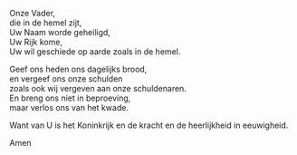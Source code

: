 Onze Vader,\
die in de hemel zijt,\
Uw Naam worde geheiligd,\
Uw Rijk kome,\
Uw wil geschiede op aarde zoals in de hemel.

Geef ons heden ons dagelijks brood,\
en vergeef ons onze schulden\
zoals ook wij vergeven aan onze schuldenaren.\
En breng ons niet in beproeving,\
maar verlos ons van het kwade.

Want van U is het Koninkrijk en de kracht en de heerlijkheid in
eeuwigheid.

Amen
